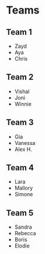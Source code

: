 # Teams

## Team 1
- Zayd
- Aya
- Chris

## Team 2
- Vishal
- Joni
- Winnie

## Team 3
- Gia
- Vanessa
- Alex H.

## Team 4
- Lara
- Mallory
- Simone

## Team 5
- Sandra
- Rebecca
- Boris
- Elodie


